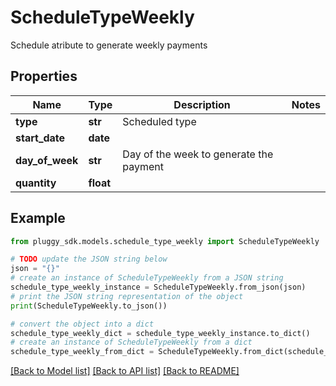# ScheduleTypeWeekly

Schedule atribute to generate weekly payments

## Properties

Name | Type | Description | Notes
------------ | ------------- | ------------- | -------------
**type** | **str** | Scheduled type | 
**start_date** | **date** |  | 
**day_of_week** | **str** | Day of the week to generate the payment | 
**quantity** | **float** |  | 

## Example

```python
from pluggy_sdk.models.schedule_type_weekly import ScheduleTypeWeekly

# TODO update the JSON string below
json = "{}"
# create an instance of ScheduleTypeWeekly from a JSON string
schedule_type_weekly_instance = ScheduleTypeWeekly.from_json(json)
# print the JSON string representation of the object
print(ScheduleTypeWeekly.to_json())

# convert the object into a dict
schedule_type_weekly_dict = schedule_type_weekly_instance.to_dict()
# create an instance of ScheduleTypeWeekly from a dict
schedule_type_weekly_from_dict = ScheduleTypeWeekly.from_dict(schedule_type_weekly_dict)
```
[[Back to Model list]](../README.md#documentation-for-models) [[Back to API list]](../README.md#documentation-for-api-endpoints) [[Back to README]](../README.md)


